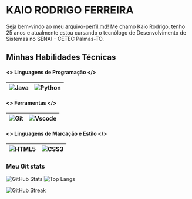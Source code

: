 # KAIO RODRIGO FERREIRA

Seja bem-vindo ao meu [arquivo-perfil.md]([(https://github.com/krferreiras/krferreiras/blob/main/README.md)])! Me chamo Kaio Rodrigo, tenho 25 anos e atualmente estou cursando o tecnólogo de Desenvolvimento de Sistemas no SENAI - CETEC Palmas-TO.

## Minhas Habilidades Técnicas
#### <> Linguagens de Programação </>
| ![Java](https://img.shields.io/badge/java-%23ED8B00.svg?style=for-the-badge&logo=openjdk&logoColor=white) | ![Python](https://img.shields.io/badge/python-3670A0?style=for-the-badge&logo=python&logoColor=ffdd54) |
|-------|---------|

#### <> Ferramentas </>
| ![Git](https://img.shields.io/badge/GIT-E44C30?style=for-the-badge&logo=git&logoColor=white) | ![Vscode](https://img.shields.io/badge/Vscode-007ACC?style=for-the-badge&logo=visual-studio-code&logoColor=white) |
|-------|---------|

#### <> Linguagens de Marcação e Estilo </>
| ![HTML5](https://img.shields.io/badge/HTML5-E34F26?style=for-the-badge&logo=html5&logoColor=white) | ![CSS3](https://img.shields.io/badge/CSS3-1572B6?style=for-the-badge&logo=css3&logoColor=white) |
|-------|---------|

### Meu Git stats
![GitHub Stats](https://github-readme-stats.vercel.app/api?username=krferreiras&theme=transparent&bg_color=000&border_color=de4707&show_icons=true&icon_color=30A3DC&title_color=E94D5F&text_color=FFF)
![Top Langs](https://github-readme-stats-git-masterrstaa-rickstaa.vercel.app/api/top-langs/?username=krferreiras&layout=compact&bg_color=000&border_color=de4707&title_color=E94D5F&text_color=FFF)

[![GitHub Streak](https://streak-stats.demolab.com/?user=krferreiras&theme=bear&background=000&border=de4707&dates=FFF)](https://git.io/streak-stats)
